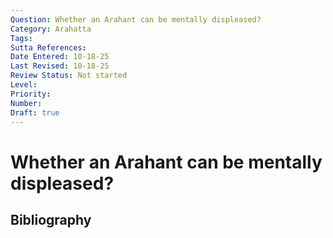 ```yaml
---
Question: Whether an Arahant can be mentally displeased?
Category: Arahatta
Tags: 
Sutta References: 
Date Entered: 10-18-25
Last Revised: 10-18-25
Review Status: Not started
Level: 
Priority: 
Number: 
Draft: true
---
```


# Whether an Arahant can be mentally displeased?

## Bibliography

<!-- 

Notes:



-->